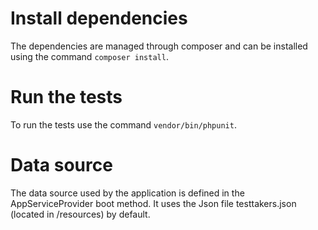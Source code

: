# Install dependencies

The dependencies are managed through composer and can be installed using the command `composer install`.

# Run the tests

To run the tests use the command `vendor/bin/phpunit`.

# Data source

The data source used by the application is defined in the AppServiceProvider boot method.
It uses the Json file testtakers.json (located in /resources) by default.
